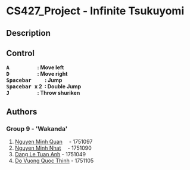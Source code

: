 # CS427_Project -  Infinite Tsukuyomi

## Description

## Control

**<kbd> **A** </kbd>&emsp;&emsp;&emsp;&emsp;&ensp; : Move left\
<kbd> **D** </kbd>&emsp;&emsp;&emsp;&emsp;&ensp;   : Move right\
<kbd>	**Spacebar** </kbd>&emsp;&nbsp;&ensp;        : Jump\
<kbd>	**Spacebar** </kbd> x 2&nbsp;                : Double Jump\
<kbd> **J** </kbd>&emsp;&emsp;&emsp;&emsp;&ensp;   : Throw shuriken**

## Authors
### Group 9 - 'Wakanda'
 1. [Nguyen Minh Quan](https://github.com/zxquan123)&emsp; - 1751097
 2. [Nguyen Minh Nhat](https://github.com/born99)&emsp; - 1751090
 3. [Dang Le Tuan Anh](https://github.com/dangletuananh69) - 1751049
 4. [Do Vuong Quoc Thinh](https://github.com/dvqthinh25111999) - 1751105

